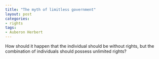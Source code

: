 ```yaml
---
title: "The myth of limitless government"
layout: post
categories:
- rights
tags:
- Auberon Herbert
---
```


How should it happen that the individual should be without rights, but the combination of individuals should possess unlimited rights?